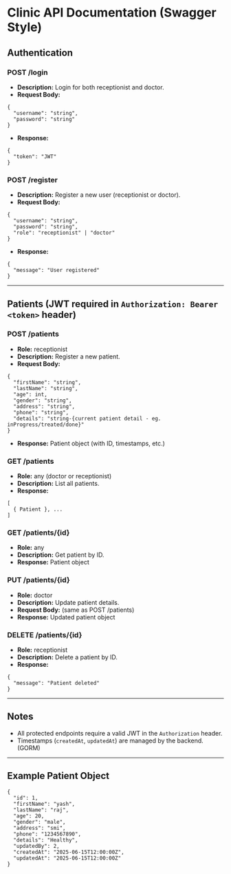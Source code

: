 # Clinic API Documentation (Swagger Style)

## Authentication

### POST /login

- **Description:** Login for both receptionist and doctor.
- **Request Body:**

```
{
  "username": "string",
  "password": "string"
}
```

- **Response:**

```
{
  "token": "JWT"
}
```

### POST /register

- **Description:** Register a new user (receptionist or doctor).
- **Request Body:**

```
{
  "username": "string",
  "password": "string",
  "role": "receptionist" | "doctor"
}
```

- **Response:**

```
{
  "message": "User registered"
}
```

---

## Patients (JWT required in `Authorization: Bearer <token>` header)

### POST /patients

- **Role:** receptionist
- **Description:** Register a new patient.
- **Request Body:**

```
{
  "firstName": "string",
  "lastName": "string",
  "age": int,
  "gender": "string",
  "address": "string",
  "phone": "string",
  "details": "string-{current patient detail - eg. inProgress/treated/done}"
}
```

- **Response:** Patient object (with ID, timestamps, etc.)

### GET /patients

- **Role:** any (doctor or receptionist)
- **Description:** List all patients.
- **Response:**

```
[
  { Patient }, ...
]
```

### GET /patients/{id}

- **Role:** any
- **Description:** Get patient by ID.
- **Response:** Patient object

### PUT /patients/{id}

- **Role:** doctor
- **Description:** Update patient details.
- **Request Body:** (same as POST /patients)
- **Response:** Updated patient object

### DELETE /patients/{id}

- **Role:** receptionist
- **Description:** Delete a patient by ID.
- **Response:**

```
{
  "message": "Patient deleted"
}
```

---

## Notes

- All protected endpoints require a valid JWT in the `Authorization` header.
- Timestamps (`createdAt`, `updatedAt`) are managed by the backend.(GORM)

---

## Example Patient Object

```
{
  "id": 1,
  "firstName": "yash",
  "lastName": "raj",
  "age": 20,
  "gender": "male",
  "address": "smi",
  "phone": "1234567890",
  "details": "Healthy",
  "updatedBy": 2,
  "createdAt": "2025-06-15T12:00:00Z",
  "updatedAt": "2025-06-15T12:00:00Z"
}
```
